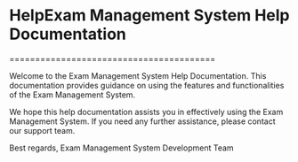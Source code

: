 # HelpExam Management System Help Documentation
========================================

Welcome to the Exam Management System Help Documentation. This documentation provides guidance on using the features and functionalities of the Exam Management System.



We hope this help documentation assists you in effectively using the Exam Management System. If you need any further assistance, please contact our support team.

Best regards,
Exam Management System Development Team
